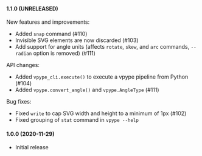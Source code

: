 #### 1.1.0 (UNRELEASED)

New features and improvements:
* Added `snap` command (#110)
* Invisible SVG elements are now discarded (#103)
* Add support for angle units (affects `rotate`, `skew`, and `arc` commands, `--radian` option is removed) (#111)

API changes:
* Added `vpype_cli.execute()` to execute a vpype pipeline from Python (#104)
* Added `vpype.convert_angle()` and `vpype.AngleType` (#111)

Bug fixes:
* Fixed `write` to cap SVG width and height to a minimum of 1px (#102)
* Fixed grouping of `stat` command in `vpype --help`


#### 1.0.0 (2020-11-29)

* Initial release
